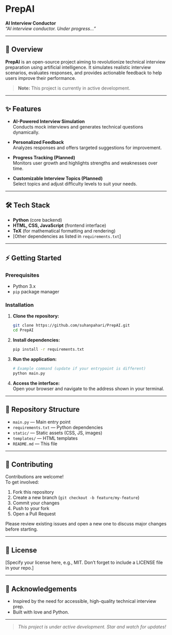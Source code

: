 # PrepAI

**AI Interview Conductor**  
_“AI interview conductor. Under progress...”_

---

## 🚀 Overview

**PrepAI** is an open-source project aiming to revolutionize technical interview preparation using artificial intelligence. It simulates realistic interview scenarios, evaluates responses, and provides actionable feedback to help users improve their performance.  
> **Note:** This project is currently in active development.

---

## ✨ Features

- **AI-Powered Interview Simulation**  
  Conducts mock interviews and generates technical questions dynamically.

- **Personalized Feedback**  
  Analyzes responses and offers targeted suggestions for improvement.

- **Progress Tracking (Planned)**  
  Monitors user growth and highlights strengths and weaknesses over time.

- **Customizable Interview Topics (Planned)**  
  Select topics and adjust difficulty levels to suit your needs.

---

## 🛠️ Tech Stack

- **Python** (core backend)
- **HTML, CSS, JavaScript** (frontend interface)
- **TeX** (for mathematical formatting and rendering)
- [Other dependencies as listed in `requirements.txt`]

---

## ⚡ Getting Started

### Prerequisites

- Python 3.x
- `pip` package manager

### Installation

1. **Clone the repository:**
    ```bash
    git clone https://github.com/suhanpahari/PrepAI.git
    cd PrepAI
    ```

2. **Install dependencies:**
    ```bash
    pip install -r requirements.txt
    ```

3. **Run the application:**
    ```bash
    # Example command (update if your entrypoint is different)
    python main.py
    ```

4. **Access the interface:**  
   Open your browser and navigate to the address shown in your terminal.

---

## 📂 Repository Structure

- `main.py` — Main entry point
- `requirements.txt` — Python dependencies
- `static/` — Static assets (CSS, JS, images)
- `templates/` — HTML templates
- `README.md` — This file

---

## 🤝 Contributing

Contributions are welcome!  
To get involved:

1. Fork this repository
2. Create a new branch (`git checkout -b feature/my-feature`)
3. Commit your changes
4. Push to your fork
5. Open a Pull Request

Please review existing issues and open a new one to discuss major changes before starting.

---

## 📄 License

[Specify your license here, e.g., MIT. Don’t forget to include a LICENSE file in your repo.]

---

## 🙏 Acknowledgements

- Inspired by the need for accessible, high-quality technical interview prep.
- Built with love and Python.

---

> _This project is under active development. Star and watch for updates!_
